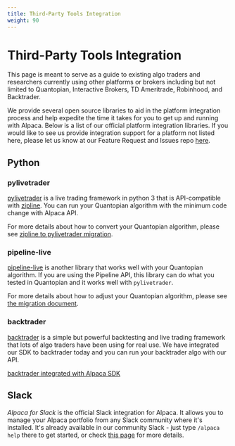```yaml
---
title: Third-Party Tools Integration
weight: 90
---
```

# Third-Party Tools Integration

This page is meant to serve as a guide to existing algo traders and researchers
currently using other platforms or brokers including but not limited to Quantopian,
Interactive Brokers, TD Ameritrade, Robinhood, and Backtrader.

We provide several open source libraries to aid in the platform integration process and
help expedite the time it takes for you to get up and running with Alpaca. Below is a list of
our official platform integration libraries. If you would like to see us provide integration support
for a platform not listed here, please let us know at our Feature Request and Issues repo
[here](https://github.com/alpacahq/Alpaca-API).

## Python

### pylivetrader
[pylivetrader](https://github.com/alpacahq/pylivetrader/) is a live trading framework in
python 3 that is API-compatible with [zipline](https://github.com/quantopian/zipline/).
You can run your Quantopian algorithm with the minimum code change with Alpaca API.

For more details about how to convert your Quantopian algorithm, please see
[zipline to pylivetrader migration](./zipline-to-pylivetrader/).

### pipeline-live
[pipeline-live](https://github.com/alpacahq/pipeline-live/) is another library
that works well with your Quantopian algorithm. If you are using the Pipeline API,
this library can do what you tested in Quantopian and it works well with
`pylivetrader`.

For more details about how to adjust your Quantopian algorithm, please see
[the migration document](./quantopian-to-pipeline-live/).


### backtrader
[backtrader](https://github.com/backtrader/backtrader/) is a simple but
powerful backtesting and live trading framework that lots of algo traders
have been using for real use. We have integrated our SDK to backtrader
today and you can run your backtrader algo with our API.

[backtrader integrated with Alpaca SDK](https://github.com/alpacahq/alpaca-backtrader-api/)

## Slack

*Alpaca for Slack* is the official Slack integration for Alpaca. It allows you to manage your Alpaca portfolio from any Slack community where it's installed. It's already available in our community Slack - just type `/alpaca help` there to get started, or check [this page](../platform-migration/alpaca-for-slack) for more details.
